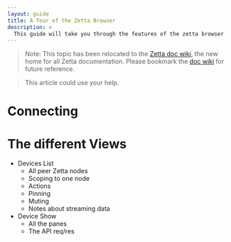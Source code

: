 ```yaml
---
layout: guide
title: A Tour of the Zetta Browser
description: >
  This guide will take you through the features of the zetta browser
---
```


>Note: This topic has been relocated to the [Zetta doc wiki](https://github.com/zettajs/zetta/wiki/Browser-Client), the new home for all Zetta documentation. Please bookmark the [doc wiki](https://github.com/zettajs/zetta/wiki) for future reference. 

> This article could use your help. 

# Connecting

# The different Views

  * Devices List
    * All peer Zetta nodes
    * Scoping to one node
    * Actions
    * Pinning
    * Muting
    * Notes about streaming data
  * Device Show
    * All the panes
    * The API req/res